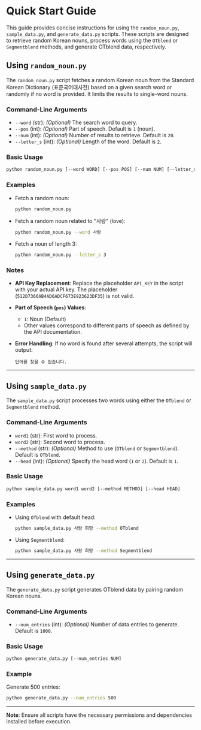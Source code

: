 # Quick Start Guide

This guide provides concise instructions for using the `random_noun.py`, `sample_data.py`, and `generate_data.py` scripts. These scripts are designed to retrieve random Korean nouns, process words using the `OTblend` or `Segmentblend` methods, and generate OTblend data, respectively.

## Using `random_noun.py`

The `random_noun.py` script fetches a random Korean noun from the Standard Korean Dictionary (표준국어대사전) based on a given search word or randomly if no word is provided. It limits the results to single-word nouns.

### Command-Line Arguments

- `--word` (str): *(Optional)* The search word to query.
- `--pos` (int): *(Optional)* Part of speech. Default is `1` (noun).
- `--num` (int): *(Optional)* Number of results to retrieve. Default is `20`.
- `--letter_s` (int): *(Optional)* Length of the word. Default is `2`.

### Basic Usage

```bash
python random_noun.py [--word WORD] [--pos POS] [--num NUM] [--letter_s LENGTH]
```

### Examples

- Fetch a random noun:

  ```bash
  python random_noun.py
  ```

- Fetch a random noun related to "사랑" (love):

  ```bash
  python random_noun.py --word 사랑
  ```

- Fetch a noun of length 3:

  ```bash
  python random_noun.py --letter_s 3
  ```

### Notes

- **API Key Replacement**: Replace the placeholder `API_KEY` in the script with your actual API key. The placeholder (`512D7366AB4AD6ADCF673E923623DF35`) is not valid.

- **Part of Speech (`pos`) Values**:

  - `1`: Noun (Default)
  - Other values correspond to different parts of speech as defined by the API documentation.

- **Error Handling**: If no word is found after several attempts, the script will output:

  ```
  단어를 찾을 수 없습니다.
  ```

---

## Using `sample_data.py`

The `sample_data.py` script processes two words using either the `OTblend` or `Segmentblend` method.

### Command-Line Arguments

- `word1` (str): First word to process.
- `word2` (str): Second word to process.
- `--method` (str): *(Optional)* Method to use (`OTblend` or `Segmentblend`). Default is `OTblend`.
- `--head` (int): *(Optional)* Specify the head word (`1` or `2`). Default is `1`.

### Basic Usage

```bash
python sample_data.py word1 word2 [--method METHOD] [--head HEAD]
```

### Examples

- Using `OTblend` with default head:

  ```bash
  python sample_data.py 사랑 희망 --method OTblend
  ```

- Using `Segmentblend`:

  ```bash
  python sample_data.py 사랑 희망 --method Segmentblend
  ```

---

## Using `generate_data.py`

The `generate_data.py` script generates OTblend data by pairing random Korean nouns.

### Command-Line Arguments

- `--num_entries` (int): *(Optional)* Number of data entries to generate. Default is `1000`.

### Basic Usage

```bash
python generate_data.py [--num_entries NUM]
```

### Example

Generate 500 entries:

```bash
python generate_data.py --num_entries 500
```

---

**Note**: Ensure all scripts have the necessary permissions and dependencies installed before execution.